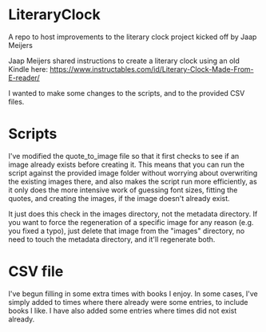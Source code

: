 # LiteraryClock
A repo to host improvements to the literary clock project kicked off by Jaap Meijers

Jaap Meijers shared instructions to create a literary clock using an old Kindle here: https://www.instructables.com/id/Literary-Clock-Made-From-E-reader/

I wanted to make some changes to the scripts, and to the provided CSV files.

# Scripts
I've modified the quote_to_image file so that it first checks to see if an image already exists before creating it. This means that you can run the script against the provided image folder without worrying about overwriting the existing images there, and also makes the script run more efficiently, as it only does the more intensive work of guessing font sizes, fitting the quotes, and creating the images, if the image doesn't already exist. 

It just does this check in the images directory, not the metadata directory. If you want to force the regeneration of a specific image for any reason (e.g. you fixed a typo), just delete that image from the "images" directory, no need to touch the metadata directory, and it'll regenerate both.

# CSV file
I've begun filling in some extra times with books I enjoy. In some cases, I've simply added to times where there already were some entries, to include books I like. I have also added some entries where times did not exist already.
